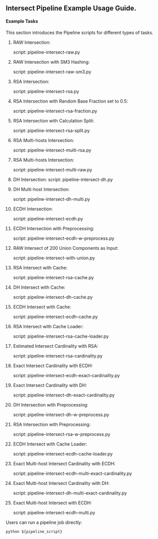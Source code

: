 ## Intersect Pipeline Example Usage Guide.

#### Example Tasks

This section introduces the Pipeline scripts for different types of tasks.

1. RAW Intersection:

    script: pipeline-intersect-raw.py

2. RAW Intersection with SM3 Hashing:

    script: pipeline-intersect-raw-sm3.py

3. RSA Intersection:

    script: pipeline-intersect-rsa.py

4. RSA Intersection with Random Base Fraction set to 0.5:

    script: pipeline-intersect-rsa-fraction.py

5. RSA Intersection with Calculation Split:

    script: pipeline-intersect-rsa-split.py

6. RSA Multi-hosts Intersection:

    script: pipeline-intersect-multi-rsa.py

7. RSA Multi-hosts Intersection:

    script: pipeline-intersect-multi-raw.py

8. DH Intersection:
    script: pipeline-intersect-dh.py

9. DH Multi-host Intersection:  
    
    script: pipeline-intersect-dh-multi.py

10. ECDH Intersection:
    
    script: pipeline-intersect-ecdh.py

11. ECDH Intersection with Preprocessing:
    
    script: pipeline-intersect-ecdh-w-preprocess.py

12. RAW Intersect of 200 Union Components as Input:
    
    script: pipeline-intersect-with-union.py

13. RSA Intersect with Cache:
    
    script: pipeline-intersect-rsa-cache.py
 
14. DH Intersect with Cache:
    
    script: pipeline-intersect-dh-cache.py   

15. ECDH Intersect with Cache:
    
    script: pipeline-intersect-ecdh-cache.py   
      
16. RSA Intersect with Cache Loader:
    
    script: pipeline-intersect-rsa-cache-loader.py
    
17. Estimated Intersect Cardinality with RSA:
    
    script: pipeline-intersect-rsa-cardinality.py

18. Exact Intersect Cardinality with ECDH:
    
    script: pipeline-intersect-ecdh-exact-cardinality.py

19. Exact Intersect Cardinality with DH:
    
    script: pipeline-intersect-dh-exact-cardinality.py

20. DH Intersection with Preprocessing:
    
    script: pipeline-intersect-dh-w-preprocess.py

21. RSA Intersection with Preprocessing:
    
    script: pipeline-intersect-rsa-w-preprocess.py

22. ECDH Intersect with Cache Loader:
    
    script: pipeline-intersect-ecdh-cache-loader.py   

23. Exact Multi-host Intersect Cardinality with ECDH:
    
    script: pipeline-intersect-ecdh-multi-exact-cardinality.py

24. Exact Multi-host Intersect Cardinality with DH:
    
    script: pipeline-intersect-dh-multi-exact-cardinality.py

25. Exact Multi-host Intersect with ECDH:
    
    script: pipeline-intersect-ecdh-multi.py


Users can run a pipeline job directly:

    python ${pipeline_script}
